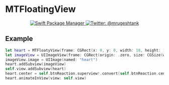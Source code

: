 # MTFloatingView

<p align="center">
	<a href="https://swift.org/package-manager">
		<img src="https://img.shields.io/badge/spm-compatible-brightgreen.svg?style=flat" alt="Swift Package Manager" />
	</a>
	<a href="https://twitter.com/mrugeshtank">
		<img src="https://img.shields.io/badge/contact%40-mrugeshtank-green.svg" alt="Twitter: @mrugeshtank" />
	</a>
</p>

## Example


```swift
let heart = MTFloatyView(frame: CGRect(x: 0, y: 0, width: 18, height: 18))
let imageView = UIImageView(frame: CGRect(origin: .zero, size: CGSize(width: 18, height: 18)))
imageView.image = UIImage(named: "heart")
heart.addSubview(imageView)
self.view.addSubview(heart)
heart.center = self.btnReaction.superview!.convert(self.btnReaction.center, to: self.view)
heart.animateInView(view: self.view)
```
